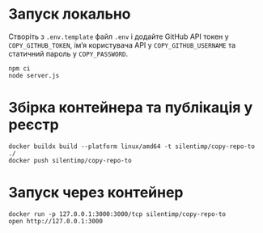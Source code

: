 # Запуск локально
Створіть з `.env.template` файл `.env` і додайте GitHub API токен у `COPY_GITHUB_TOKEN`, імʼя користувача API у `COPY_GITHUB_USERNAME` та статичний пароль у `COPY_PASSWORD`.
```
npm ci
node server.js
```

# Збірка контейнера та публікація у реєстр
```
docker buildx build --platform linux/amd64 -t silentimp/copy-repo-to ./
docker push silentimp/copy-repo-to       
```

# Запуск через контейнер
```
docker run -p 127.0.0.1:3000:3000/tcp silentimp/copy-repo-to
open http://127.0.0.1:3000
```
